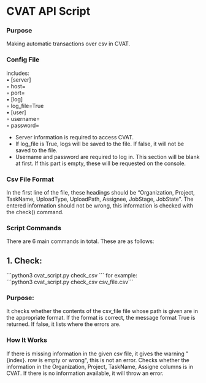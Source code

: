 # CVAT API Script


### Purpose
Making automatic transactions over csv in CVAT.


### Config File
includes: </br>
•	[server] </br>
    ◦	host= </br>
    ◦	port= </br>
•	[log] </br>
    ◦	log_file=True </br>
•	[user] </br>
    ◦	username= </br>
    ◦	password= </br>

* Server information is required to access CVAT.
* If log_file is True, logs will be saved to the file. If false, it will not be saved to the file.
* Username and password are required to log in. This section will be blank at first. If this part is empty, these will be requested on the console.


### Csv File Format
In the first line of the file, these headings should be “Organization, Project, TaskName, UploadType, UploadPath, Assignee, JobStage, JobState”. The entered information should not be wrong, this information is checked with the check() command.


### Script Commands
There are 6 main commands in total. These are as follows:
<h2>1.	Check:</h2>
```python3 cvat_script.py check_csv <csv_file>```
for example:</br>
 ```python3 cvat_script.py check_csv csv_file.csv```

<h3>Purpose:</h3> It checks whether the contents of the csv_file file whose path is given are in the appropriate format. If the format is correct, the message format True is returned. If false, it lists where the errors are.
<h3>How It Works</h3> If there is missing information in the given csv file, it gives the warning "{index}. row is empty or wrong", this is not an error. Checks whether the information in the Organization, Project, TaskName, Assigne columns is in CVAT. If there is no information available, it will throw an error.

